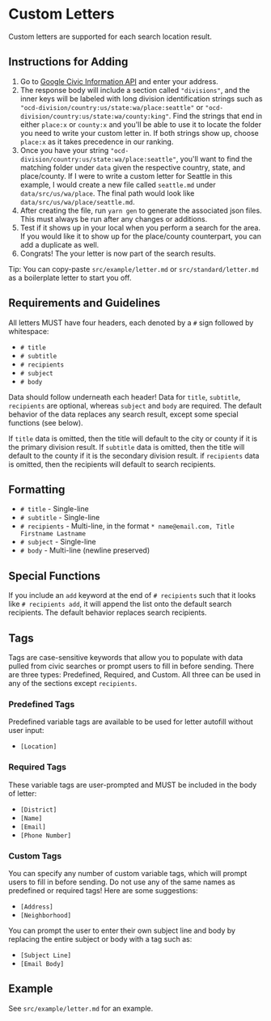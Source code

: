 # Custom Letters
Custom letters are supported for each search location result. 

## Instructions for Adding
1. Go to 
[Google Civic Information API](https://developers.google.com/civic-information/docs/v2/representatives/representativeInfoByAddress?apix_params=%7B%22levels%22%3A%5B%22administrativeArea2%22%2C%22locality%22%2C%22regional%22%2C%22subLocality1%22%2C%22subLocality2%22%5D%7D)
and enter your address. 
2. The response body will include a section called `"divisions"`, and the inner keys will be labeled with long division identification strings such as `"ocd-division/country:us/state:wa/place:seattle"` or `"ocd-division/country:us/state:wa/county:king"`. Find the strings that end in either `place:x` or `county:x` and you'll be able to use it to locate the folder you need to write your custom letter in. If both strings show up, choose `place:x` as it takes precedence in our ranking. 
3. Once you have your string `"ocd-division/country:us/state:wa/place:seattle"`, you'll want to find the matching folder under `data` given the respective country, state, and place/county. If I were to write a custom letter for Seattle in this example, I would create a new file called `seattle.md` under `data/src/us/wa/place`. The final path would look like `data/src/us/wa/place/seattle.md`.
4. After creating the file, run `yarn gen` to generate the associated json files. This must always be run after any changes or additions.
4. Test if it shows up in your local when you perform a search for the area. If you would like it to show up for the place/county counterpart, you can add a duplicate as well.
5. Congrats! The your letter is now part of the search results.

Tip: You can copy-paste `src/example/letter.md` or `src/standard/letter.md` as a boilerplate letter to start you off.

## Requirements and Guidelines
All letters MUST have four headers, each denoted by a `#` sign followed by whitespace:
* `# title`
* `# subtitle`
* `# recipients`
* `# subject`
* `# body`

Data should follow underneath each header! Data for `title`, `subtitle`, `recipients` are optional, whereas `subject` and `body` are required. The default behavior of the data replaces any search result, except some special functions (see below).  
  
If `title` data is omitted, then the title will default to the city or county if it is the primary division result.
If `subtitle` data is omitted, then the title will default to the county if it is the secondary division result.
if `recipients` data is omitted, then the recipients will default to search recipients.

## Formatting
* `# title` - Single-line
* `# subtitle` - Single-line
* `# recipients` - Multi-line, in the format `* name@email.com, Title Firstname Lastname`
* `# subject` - Single-line
* `# body` - Multi-line (newline preserved)

## Special Functions
If you include an `add` keyword at the end of `# recipients` such that it looks like `# recipients add`, it will append the list onto the default search recipients. The default behavior replaces search recipients.

## Tags
Tags are case-sensitive keywords that allow you to populate with data pulled from civic searches or prompt users to fill in before sending.
There are three types: Predefined, Required, and Custom. All three can be used in any of the sections except `recipients`.

### Predefined Tags
Predefined variable tags are available to be used for letter autofill without user input:
* `[Location]`

### Required Tags
These variable tags are user-prompted and MUST be included in the body of letter:
* `[District]`
* `[Name]`
* `[Email]`
* `[Phone Number]`

### Custom Tags
You can specify any number of custom variable tags, which will prompt users to fill in before sending. Do not use any of the same names as predefined or required tags!
Here are some suggestions:
* `[Address]`
* `[Neighborhood]`

You can prompt the user to enter their own subject line and body by replacing the entire subject or body with a tag such as:
* `[Subject Line]`
* `[Email Body]`

## Example
See `src/example/letter.md` for an example.